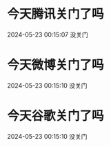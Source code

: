 # 今天腾讯关门了吗

2024-05-23 00:15:07 没关门

# 今天微博关门了吗

2024-05-23 00:15:10 没关门

# 今天谷歌关门了吗

2024-05-23 00:15:10 没关门

